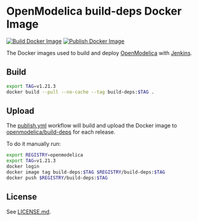 # OpenModelica build-deps Docker Image

[![Build Docker Image](https://github.com/OpenModelica/build-deps/actions/workflows/build.yml/badge.svg?branch=main)](https://github.com/OpenModelica/build-deps/actions/workflows/build.yml)
[![Publish Docker Image](https://github.com/OpenModelica/build-deps/actions/workflows/publish.yml/badge.svg)](https://github.com/OpenModelica/build-deps/actions/workflows/publish.yml)

The Docker images used to build and deploy
[OpenModelica](https://github.com/OpenModelica/OpenModelica) with
[Jenkins](https://test.openmodelica.org/jenkins/).

## Build

```bash
export TAG=v1.21.3
docker build --pull --no-cache --tag build-deps:$TAG .
```

## Upload

The [publish.yml](./.github/workflows/publish.yml) workflow will build and upload the
Docker image to [openmodelica/build-deps](https://hub.docker.com/repository/docker/openmodelica/build-deps)
for each release.

To do it manually run:

```bash
export REGISTRY=openmodelica
export TAG=v1.21.3
docker login
docker image tag build-deps:$TAG $REGISTRY/build-deps:$TAG
docker push $REGISTRY/build-deps:$TAG
```

## License

See [LICENSE.md](./LICENSE.md).

